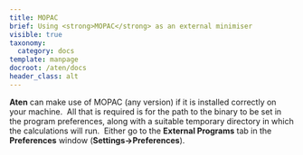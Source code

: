 ```yaml
---
title: MOPAC
brief: Using <strong>MOPAC</strong> as an external minimiser
visible: true
taxonomy:
  category: docs
template: manpage
docroot: /aten/docs
header_class: alt
---
```


**Aten** can make use of MOPAC (any version) if it is installed correctly on your machine.  All that is required is for the path to the binary to be set in the program preferences, along with a suitable temporary directory in which the calculations will run.  Either go to the **External Programs** tab in the **Preferences** window (**Settings→Preferences**).


